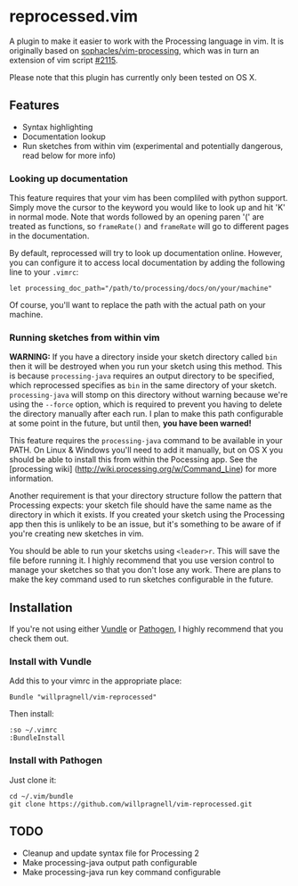 # reprocessed.vim

A plugin to make it easier to work with the Processing language in vim.
It is originally based on
[sophacles/vim-processing](https://github.com/sophacles/vim-processing),
which was in turn an extension of vim script
[#2115](http://www.vim.org/scripts/script.php?script_id=2115).

Please note that this plugin has currently only been tested on OS X.

## Features

* Syntax highlighting
* Documentation lookup
* Run sketches from within vim (experimental and potentially dangerous,
read below for more info)

### Looking up documentation

This feature requires that your vim has been compliled with python support.
Simply move the cursor to the keyword you would like to look up and hit 'K' in
normal mode. Note that words followed by an opening paren '(' are treated as
functions, so `frameRate()` and `frameRate` will go to different pages in the
documentation.

By default, reprocessed will try to look up documentation online. However, you
can configure it to access local documentation by adding the following line to
your `.vimrc`:

    let processing_doc_path="/path/to/processing/docs/on/your/machine"

Of course, you'll want to replace the path with the actual path on your machine.

### Running sketches from within vim

__WARNING:__ If you have a directory inside your sketch directory called `bin`
then it will be destroyed when you run your sketch using this method. This is
because `processing-java` requires an output directory to be specified, which
reprocessed specifies as `bin` in the same directory of your sketch.
`processing-java` will stomp on this directory without warning because we're
using the `--force` option, which is required to prevent you having to delete
the directory manually after each run. I plan to make this path configurable
at some point in the future, but until then, __you have been warned!__

This feature requires the `processing-java` command to be available in your
PATH. On Linux & Windows you'll need to add it manually, but on OS X you should
be able to install this from within the Pocessing app. See the [processing wiki]
(http://wiki.processing.org/w/Command_Line) for more information.

Another requirement is that your directory structure follow the pattern that
Processing expects: your sketch file should have the same name as the directory
in which it exists. If you created your sketch using the Processing app then
this is unlikely to be an issue, but it's something to be aware of if you're
creating new sketches in vim.

You should be able to run your sketchs using `<leader>r`. This will save the file
before running it. I highly recommend that you use version control to manage your
sketches so that you don't lose any work. There are plans to make the key command
used to run sketches configurable in the future.

## Installation

If you're not using either [Vundle](https://github.com/gmarik/vundle)
or [Pathogen](https://github.com/tpope/vim-pathogen),
I highly recommend that you check them out.

### Install with Vundle

Add this to your vimrc in the appropriate place:

    Bundle "willpragnell/vim-reprocessed"

Then install:

    :so ~/.vimrc
    :BundleInstall

### Install with Pathogen

Just clone it:

    cd ~/.vim/bundle
    git clone https://github.com/willpragnell/vim-reprocessed.git

## TODO

* Cleanup and update syntax file for Processing 2
* Make processing-java output path configurable
* Make processing-java run key command configurable

